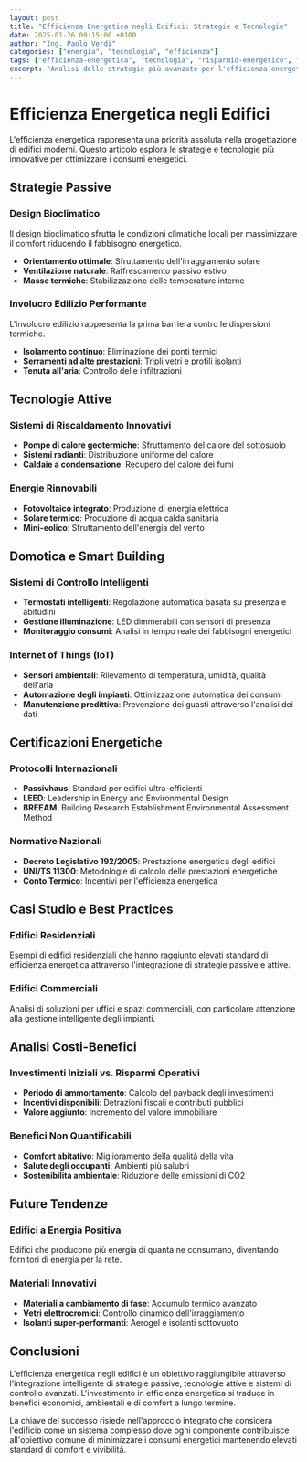 ```yaml
---
layout: post
title: "Efficienza Energetica negli Edifici: Strategie e Tecnologie"
date: 2025-01-26 09:15:00 +0100
author: "Ing. Paolo Verdi"
categories: ["energia", "tecnologia", "efficienza"]
tags: ["efficienza-energetica", "tecnologia", "risparmio-energetico", "smart-building"]
excerpt: "Analisi delle strategie più avanzate per l'efficienza energetica negli edifici, dalle soluzioni passive alle tecnologie smart."
---
```


# Efficienza Energetica negli Edifici

L'efficienza energetica rappresenta una priorità assoluta nella progettazione di edifici moderni. Questo articolo esplora le strategie e tecnologie più innovative per ottimizzare i consumi energetici.

## Strategie Passive

### Design Bioclimatico
Il design bioclimatico sfrutta le condizioni climatiche locali per massimizzare il comfort riducendo il fabbisogno energetico.

- **Orientamento ottimale**: Sfruttamento dell'irraggiamento solare
- **Ventilazione naturale**: Raffrescamento passivo estivo
- **Masse termiche**: Stabilizzazione delle temperature interne

### Involucro Edilizio Performante
L'involucro edilizio rappresenta la prima barriera contro le dispersioni termiche.

- **Isolamento continuo**: Eliminazione dei ponti termici
- **Serramenti ad alte prestazioni**: Tripli vetri e profili isolanti
- **Tenuta all'aria**: Controllo delle infiltrazioni

## Tecnologie Attive

### Sistemi di Riscaldamento Innovativi
- **Pompe di calore geotermiche**: Sfruttamento del calore del sottosuolo
- **Sistemi radianti**: Distribuzione uniforme del calore
- **Caldaie a condensazione**: Recupero del calore dei fumi

### Energie Rinnovabili
- **Fotovoltaico integrato**: Produzione di energia elettrica
- **Solare termico**: Produzione di acqua calda sanitaria
- **Mini-eolico**: Sfruttamento dell'energia del vento

## Domotica e Smart Building

### Sistemi di Controllo Intelligenti
- **Termostati intelligenti**: Regolazione automatica basata su presenza e abitudini
- **Gestione illuminazione**: LED dimmerabili con sensori di presenza
- **Monitoraggio consumi**: Analisi in tempo reale dei fabbisogni energetici

### Internet of Things (IoT)
- **Sensori ambientali**: Rilevamento di temperatura, umidità, qualità dell'aria
- **Automazione degli impianti**: Ottimizzazione automatica dei consumi
- **Manutenzione predittiva**: Prevenzione dei guasti attraverso l'analisi dei dati

## Certificazioni Energetiche

### Protocolli Internazionali
- **Passivhaus**: Standard per edifici ultra-efficienti
- **LEED**: Leadership in Energy and Environmental Design
- **BREEAM**: Building Research Establishment Environmental Assessment Method

### Normative Nazionali
- **Decreto Legislativo 192/2005**: Prestazione energetica degli edifici
- **UNI/TS 11300**: Metodologie di calcolo delle prestazioni energetiche
- **Conto Termico**: Incentivi per l'efficienza energetica

## Casi Studio e Best Practices

### Edifici Residenziali
Esempi di edifici residenziali che hanno raggiunto elevati standard di efficienza energetica attraverso l'integrazione di strategie passive e attive.

### Edifici Commerciali
Analisi di soluzioni per uffici e spazi commerciali, con particolare attenzione alla gestione intelligente degli impianti.

## Analisi Costi-Benefici

### Investimenti Iniziali vs. Risparmi Operativi
- **Periodo di ammortamento**: Calcolo del payback degli investimenti
- **Incentivi disponibili**: Detrazioni fiscali e contributi pubblici
- **Valore aggiunto**: Incremento del valore immobiliare

### Benefici Non Quantificabili
- **Comfort abitativo**: Miglioramento della qualità della vita
- **Salute degli occupanti**: Ambienti più salubri
- **Sostenibilità ambientale**: Riduzione delle emissioni di CO2

## Future Tendenze

### Edifici a Energia Positiva
Edifici che producono più energia di quanta ne consumano, diventando fornitori di energia per la rete.

### Materiali Innovativi
- **Materiali a cambiamento di fase**: Accumulo termico avanzato
- **Vetri elettrocromici**: Controllo dinamico dell'irraggiamento
- **Isolanti super-performanti**: Aerogel e isolanti sottovuoto

## Conclusioni

L'efficienza energetica negli edifici è un obiettivo raggiungibile attraverso l'integrazione intelligente di strategie passive, tecnologie attive e sistemi di controllo avanzati. L'investimento in efficienza energetica si traduce in benefici economici, ambientali e di comfort a lungo termine.

La chiave del successo risiede nell'approccio integrato che considera l'edificio come un sistema complesso dove ogni componente contribuisce all'obiettivo comune di minimizzare i consumi energetici mantenendo elevati standard di comfort e vivibilità.